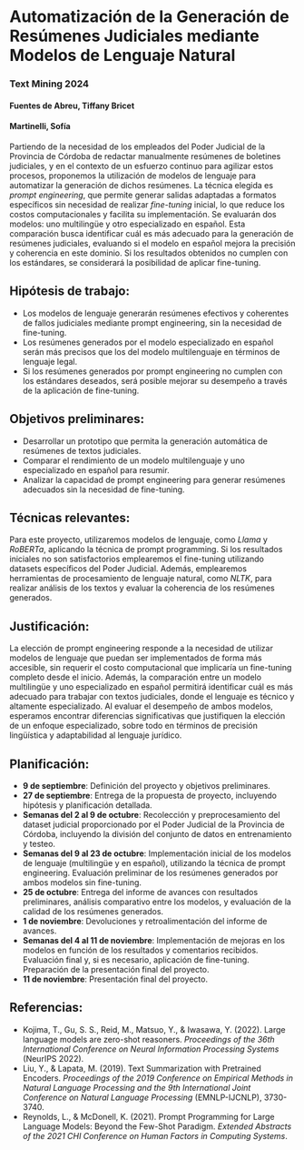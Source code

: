 # Automatización de la Generación de Resúmenes Judiciales mediante Modelos de Lenguaje Natural
### Text Mining 2024
#### Fuentes de Abreu, Tiffany Bricet  
#### Martinelli, Sofía

Partiendo de la necesidad de los empleados del Poder Judicial de la Provincia de Córdoba de redactar manualmente resúmenes de boletines judiciales, y en el contexto de un esfuerzo continuo para agilizar estos procesos, proponemos la utilización de modelos de lenguaje para automatizar la generación de dichos resúmenes. La técnica elegida es *prompt engineering*, que permite generar salidas adaptadas a formatos específicos sin necesidad de realizar *fine-tuning* inicial, lo que reduce los costos computacionales y facilita su implementación. Se evaluarán dos modelos: uno multilingüe y otro especializado en español. Esta comparación busca identificar cuál es más adecuado para la generación de resúmenes judiciales, evaluando si el modelo en español mejora la precisión y coherencia en este dominio. Si los resultados obtenidos no cumplen con los estándares, se considerará la posibilidad de aplicar fine-tuning.

## Hipótesis de trabajo:
- Los modelos de lenguaje generarán resúmenes efectivos y coherentes de fallos judiciales mediante prompt engineering, sin la necesidad de fine-tuning.
- Los resúmenes generados por el modelo especializado en español serán más precisos que los del modelo multilenguaje en términos de lenguaje legal.
- Si los resúmenes generados por prompt engineering no cumplen con los estándares deseados, será posible mejorar su desempeño a través de la aplicación de fine-tuning.

## Objetivos preliminares:
- Desarrollar un prototipo que permita la generación automática de resúmenes de textos judiciales.
- Comparar el rendimiento de un modelo multilenguaje y uno especializado en español para resumir.
- Analizar la capacidad de prompt engineering para generar resúmenes adecuados sin la necesidad de fine-tuning.

## Técnicas relevantes:
Para este proyecto, utilizaremos modelos de lenguaje, como *Llama* y *RoBERTa*, aplicando la técnica de prompt programming. Si los resultados iniciales no son satisfactorios emplearemos el fine-tuning utilizando datasets específicos del Poder Judicial. Además, emplearemos herramientas de procesamiento de lenguaje natural, como *NLTK*, para realizar análisis de los textos y evaluar la coherencia de los resúmenes generados.

## Justificación:
La elección de prompt engineering responde a la necesidad de utilizar modelos de lenguaje que puedan ser implementados de forma más accesible, sin requerir el costo computacional que implicaría un fine-tuning completo desde el inicio. Además, la comparación entre un modelo multilingüe y uno especializado en español permitirá identificar cuál es más adecuado para trabajar con textos judiciales, donde el lenguaje es técnico y altamente especializado. Al evaluar el desempeño de ambos modelos, esperamos encontrar diferencias significativas que justifiquen la elección de un enfoque especializado, sobre todo en términos de precisión lingüística y adaptabilidad al lenguaje jurídico.

## Planificación:
- **9 de septiembre**: Definición del proyecto y objetivos preliminares.
- **27 de septiembre**: Entrega de la propuesta de proyecto, incluyendo hipótesis y planificación detallada.
- **Semanas del 2 al 9 de octubre**: Recolección y preprocesamiento del dataset judicial proporcionado por el Poder Judicial de la Provincia de Córdoba, incluyendo la división del conjunto de datos en entrenamiento y testeo.
- **Semanas del 9 al 23 de octubre**: Implementación inicial de los modelos de lenguaje (multilingüe y en español), utilizando la técnica de prompt engineering. Evaluación preliminar de los resúmenes generados por ambos modelos sin fine-tuning.
- **25 de octubre**: Entrega del informe de avances con resultados preliminares, análisis comparativo entre los modelos, y evaluación de la calidad de los resúmenes generados.
- **1 de noviembre**: Devoluciones y retroalimentación del informe de avances.
- **Semanas del 4 al 11 de noviembre**: Implementación de mejoras en los modelos en función de los resultados y comentarios recibidos. Evaluación final y, si es necesario, aplicación de fine-tuning. Preparación de la presentación final del proyecto.
- **11 de noviembre**: Presentación final del proyecto.

## Referencias:
- Kojima, T., Gu, S. S., Reid, M., Matsuo, Y., & Iwasawa, Y. (2022). Large language models are zero-shot reasoners. *Proceedings of the 36th International Conference on Neural Information Processing Systems* (NeurIPS 2022).
- Liu, Y., & Lapata, M. (2019). Text Summarization with Pretrained Encoders. *Proceedings of the 2019 Conference on Empirical Methods in Natural Language Processing and the 9th International Joint Conference on Natural Language Processing* (EMNLP-IJCNLP), 3730-3740.
- Reynolds, L., & McDonell, K. (2021). Prompt Programming for Large Language Models: Beyond the Few-Shot Paradigm. *Extended Abstracts of the 2021 CHI Conference on Human Factors in Computing Systems*.
